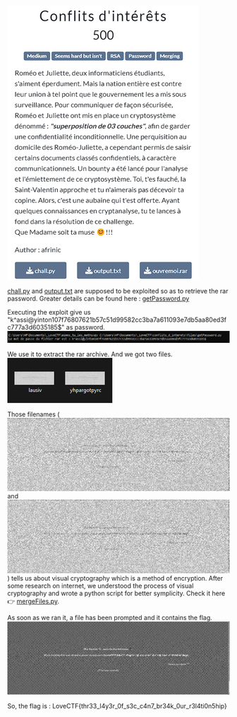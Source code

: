 ![Challenge Description](files/chall.png)

[chall.py](files/chall.py) and [output.txt](files/output.txt) are supposed to be exploited so as to retrieve the rar password.
Greater details can be found here : [getPassword.py](files/getPassword.py) 

Executing the exploit give us "k^assi@yinton107f76807621b57c51d99582cc3ba7a611093e7db5aa80ed3fc777a3d6035185$" as password.
![layer1.png](files/layer1.png)

We use it to extract the rar archive. And we got two files.
![layer2.png](files/layer2.png)

Those filenames (![lausiv](files/ouvremoi/lausiv.bmp) and ![yhpargotpyrc](files/ouvremoi/yhpargotpyrc.bmp)) tells us about visual cryptography which is a method of encryption. After some research on internet, we understood the process of visual cryptography and wrote a python script for better symplicity. Check it here 👉 [mergeFiles.py](files/mergeFiles.py).

As soon as we ran it, a file has been prompted and it contains the flag.
![merging_files_in_ouvremoi_folder](files/merge.bmp)

So, the flag is : LoveCTF{thr33_l4y3r_0f_s3c_c4n7_br34k_0ur_r3l4ti0n5hip}